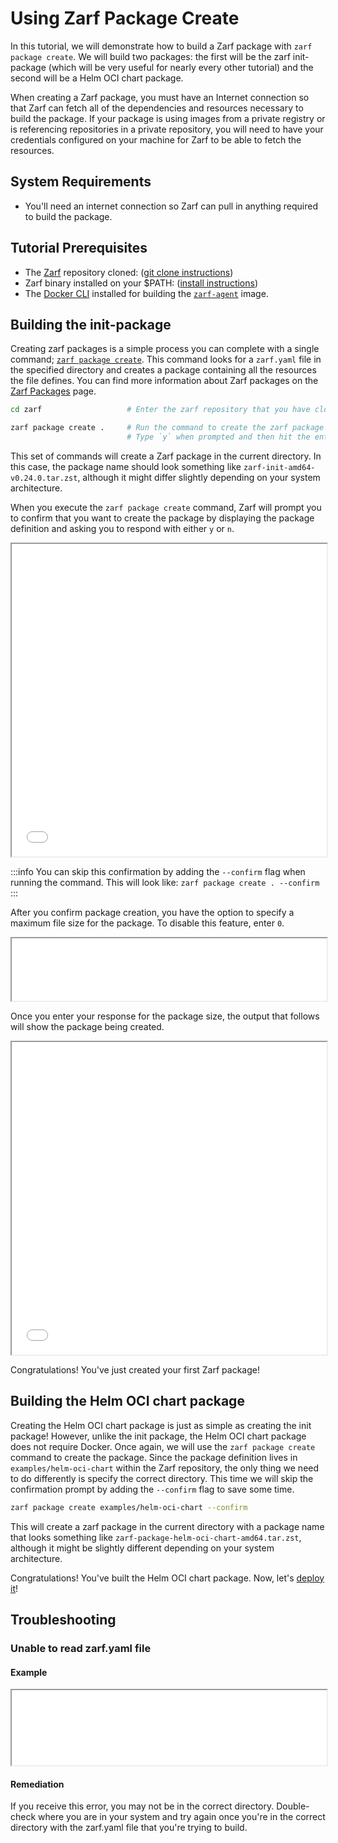 # Using Zarf Package Create

In this tutorial, we will demonstrate how to build a Zarf package with `zarf package create`. We will build two packages: the first will be the zarf init-package (which will be very useful for nearly every other tutorial) and the second will be a Helm OCI chart package.

When creating a Zarf package, you must have an Internet connection so that Zarf can fetch all of the dependencies and resources necessary to build the package. If your package is using images from a private registry or is referencing repositories in a private repository, you will need to have your credentials configured on your machine for Zarf to be able to fetch the resources.

## System Requirements

- You'll need an internet connection so Zarf can pull in anything required to build the package.

## Tutorial Prerequisites

- The [Zarf](https://github.com/defenseunicorns/zarf) repository cloned: ([git clone instructions](https://docs.github.com/en/repositories/creating-and-managing-repositories/cloning-a-repository))
-  Zarf binary installed on your $PATH: ([install instructions](../1-getting-started/index.md#installing-zarf))
- The [Docker CLI](https://docs.docker.com/desktop/) installed for building the [`zarf-agent`](../8-faq.md#what-is-the-zarf-agent) image.

## Building the init-package

Creating zarf packages is a simple process you can complete with a single command; [`zarf package create`](../2-the-zarf-cli/100-cli-commands/zarf_package_create.md). This command looks for a `zarf.yaml` file in the specified directory and creates a package containing all the resources the file defines. You can find more information about Zarf packages on the [Zarf Packages](../3-create-a-zarf-package/1-zarf-packages.md) page.

```bash
cd zarf                   # Enter the zarf repository that you have cloned down

zarf package create .     # Run the command to create the zarf package
                          # Type `y` when prompted and then hit the enter key
```

This set of commands will create a Zarf package in the current directory. In this case, the package name should look something like `zarf-init-amd64-v0.24.0.tar.zst`, although it might differ slightly depending on your system architecture.

When you execute the `zarf package create` command, Zarf will prompt you to confirm that you want to create the package by displaying the package definition and asking you to respond with either `y` or `n`.

<iframe src="/docs/tutorials/package_create.html" height="500px" width="100%"></iframe>

:::info
You can skip this confirmation by adding the `--confirm` flag when running the command. This will look like: `zarf package create . --confirm`
:::

After you confirm package creation, you have the option to specify a maximum file size for the package. To disable this feature, enter `0`.

<iframe src="/docs/tutorials/package_create_size.html" height="100px" width="100%"></iframe>

Once you enter your response for the package size, the output that follows will show the package being created.

<iframe src="/docs/tutorials/package_create_components.html" height="500px" width="100%"></iframe>

Congratulations! You've just created your first Zarf package!

## Building the Helm OCI chart package

Creating the Helm OCI chart package is just as simple as creating the init package! However, unlike the init package, the Helm OCI chart package does not require Docker. Once again, we will use the `zarf package create` command to create the package. Since the package definition lives in `examples/helm-oci-chart` within the Zarf repository, the only thing we need to do differently is specify the correct directory. This time we will skip the confirmation prompt by adding the `--confirm` flag to save some time.

```bash
zarf package create examples/helm-oci-chart --confirm
```

This will create a zarf package in the current directory with a package name that looks something like `zarf-package-helm-oci-chart-amd64.tar.zst`, although it might be slightly different depending on your system architecture.

Congratulations! You've built the Helm OCI chart package. Now, let's [deploy it](./2-deploying-zarf-packages.md)!

## Troubleshooting

### Unable to read zarf.yaml file

#### Example

<iframe src="/docs/tutorials/package_create_error.html" height="120px" width="100%"></iframe>

#### Remediation

If you receive this error, you may not be in the correct directory. Double-check where you are in your system and try again once you're in the correct directory with the zarf.yaml file that you're trying to build.
